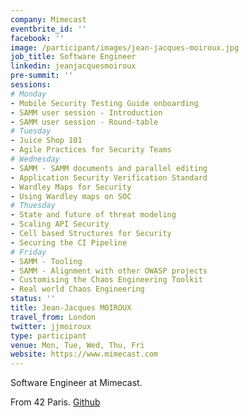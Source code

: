 ```yaml
---
company: Mimecast
eventbrite_id: ''
facebook: ''
image: /participant/images/jean-jacques-moiroux.jpg
job_title: Software Engineer
linkedin: jeanjacquesmoiroux
pre-summit: ''
sessions:
# Monday
- Mobile Security Testing Guide onboarding
- SAMM user session - Introduction
- SAMM user session - Round-table
# Tuesday
- Juice Shop 101
- Agile Practices for Security Teams
# Wednesday
- SAMM - SAMM documents and parallel editing
- Application Security Verification Standard
- Wardley Maps for Security
- Using Wardley maps on SOC
# Thuesday
- State and future of threat modeling
- Scaling API Security
- Cell based Structures for Security
- Securing the CI Pipeline
# Friday
- SAMM - Tooling
- SAMM - Alignment with other OWASP projects
- Customising the Chaos Engineering Toolkit
- Real world Chaos Engineering
status: ''
title: Jean-Jacques MOIROUX
travel_from: London
twitter: jjmoiroux
type: participant
venue: Mon, Tue, Wed, Thu, Fri
website: https://www.mimecast.com
---
```


<!-- put more details about participant here -->
Software Engineer at Mimecast.

From 42 Paris. [Github](https://github.com/noxsnono)

